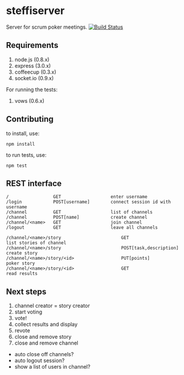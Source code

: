 steffiserver
============
Server for scrum poker meetings.
[![Build Status](https://secure.travis-ci.org/marcojahn/steffiserver.png)](https://secure.travis-ci.org/marcojahn/steffiserver)

Requirements
------------
1. node.js (0.8.x)
2. express (3.0.x)
3. coffeecup (0.3.x)
4. socket.io (0.9.x)

For running the tests:

1. vows (0.6.x)

Contributing
------------
to install, use:

    npm install
    
to run tests, use:

    npm test
    


REST interface
--------------

    /                 GET                   enter username
    /login            POST[username]        connect session id with username
    /channel          GET                   list of channels
    /channel          POST[name]            create channel
    /channel/<name>   GET                   join channel
    /logout           GET                   leave all channels
 
    /channel/<name>/story                       GET                       list stories of channel
    /channel/<name>/story                       POST[task,description]    create story
    /channel/<name>/story/<id>                  PUT[points]               poker story
    /channel/<name>/story/<id>                  GET                       read results


Next steps
----------
1. channel creator = story creator
2. start voting
3. vote!
4. collect results and display
5. revote
6. close and remove story
7. close and remove channel

- auto close off channels?
- auto logout session?
- show a list of users in channel?